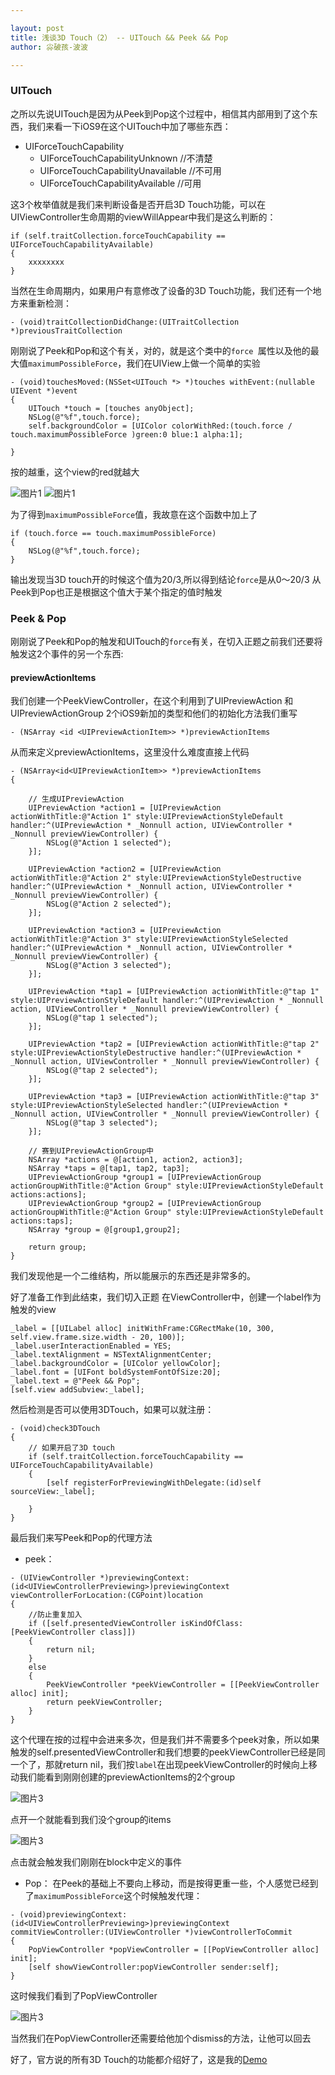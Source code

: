 ```yaml
---

layout: post
title: 浅谈3D Touch（2） -- UITouch && Peek && Pop
author: 尛破孩-波波

--- 
```


### UITouch
之所以先说UITouch是因为从Peek到Pop这个过程中，相信其内部用到了这个东西，我们来看一下iOS9在这个UITouch中加了哪些东西：

* UIForceTouchCapability
	* UIForceTouchCapabilityUnknown         //不清楚
	* UIForceTouchCapabilityUnavailable     //不可用
	* UIForceTouchCapabilityAvailable       //可用
	
这3个枚举值就是我们来判断设备是否开启3D Touch功能，可以在UIViewController生命周期的viewWillAppear中我们是这么判断的：

```objc
if (self.traitCollection.forceTouchCapability == UIForceTouchCapabilityAvailable)
{
	xxxxxxxx
}
```
当然在生命周期内，如果用户有意修改了设备的3D Touch功能，我们还有一个地方来重新检测：

```objc
- (void)traitCollectionDidChange:(UITraitCollection *)previousTraitCollection
```

刚刚说了Peek和Pop和这个有关，对的，就是这个类中的```force ```属性以及他的最大值```maximumPossibleForce```，我们在UIView上做一个简单的实验

```objc
- (void)touchesMoved:(NSSet<UITouch *> *)touches withEvent:(nullable UIEvent *)event
{
    UITouch *touch = [touches anyObject];
    NSLog(@"%f",touch.force);
    self.backgroundColor = [UIColor colorWithRed:(touch.force / touch.maximumPossibleForce )green:0 blue:1 alpha:1];
    
}
```
按的越重，这个view的red就越大

![图片1](/images/img-3.PNG)
![图片1](/images/img-4.PNG)


为了得到```maximumPossibleForce```值，我故意在这个函数中加上了

```objc
if (touch.force == touch.maximumPossibleForce)
{
    NSLog(@"%f",touch.force);
}
```
输出发现当3D touch开的时候这个值为20/3,所以得到结论```force```是从0～20/3
从Peek到Pop也正是根据这个值大于某个指定的值时触发

### Peek & Pop
刚刚说了Peek和Pop的触发和UITouch的```force```有关，在切入正题之前我们还要将触发这2个事件的另一个东西:

#### previewActionItems
我们创建一个PeekViewController，在这个利用到了UIPreviewAction 和 UIPreviewActionGroup 2个iOS9新加的类型和他们的初始化方法我们重写

```objc
- (NSArray <id <UIPreviewActionItem>> *)previewActionItems
```
从而来定义previewActionItems，这里没什么难度直接上代码

```objc
- (NSArray<id<UIPreviewActionItem>> *)previewActionItems
{
    
    // 生成UIPreviewAction
    UIPreviewAction *action1 = [UIPreviewAction actionWithTitle:@"Action 1" style:UIPreviewActionStyleDefault handler:^(UIPreviewAction * _Nonnull action, UIViewController * _Nonnull previewViewController) {
        NSLog(@"Action 1 selected");
    }];
    
    UIPreviewAction *action2 = [UIPreviewAction actionWithTitle:@"Action 2" style:UIPreviewActionStyleDestructive handler:^(UIPreviewAction * _Nonnull action, UIViewController * _Nonnull previewViewController) {
        NSLog(@"Action 2 selected");
    }];
    
    UIPreviewAction *action3 = [UIPreviewAction actionWithTitle:@"Action 3" style:UIPreviewActionStyleSelected handler:^(UIPreviewAction * _Nonnull action, UIViewController * _Nonnull previewViewController) {
        NSLog(@"Action 3 selected");
    }];
    
    UIPreviewAction *tap1 = [UIPreviewAction actionWithTitle:@"tap 1" style:UIPreviewActionStyleDefault handler:^(UIPreviewAction * _Nonnull action, UIViewController * _Nonnull previewViewController) {
        NSLog(@"tap 1 selected");
    }];
    
    UIPreviewAction *tap2 = [UIPreviewAction actionWithTitle:@"tap 2" style:UIPreviewActionStyleDestructive handler:^(UIPreviewAction * _Nonnull action, UIViewController * _Nonnull previewViewController) {
        NSLog(@"tap 2 selected");
    }];
    
    UIPreviewAction *tap3 = [UIPreviewAction actionWithTitle:@"tap 3" style:UIPreviewActionStyleSelected handler:^(UIPreviewAction * _Nonnull action, UIViewController * _Nonnull previewViewController) {
        NSLog(@"tap 3 selected");
    }];
    
    // 赛到UIPreviewActionGroup中
    NSArray *actions = @[action1, action2, action3];
    NSArray *taps = @[tap1, tap2, tap3];
    UIPreviewActionGroup *group1 = [UIPreviewActionGroup actionGroupWithTitle:@"Action Group" style:UIPreviewActionStyleDefault actions:actions];
    UIPreviewActionGroup *group2 = [UIPreviewActionGroup actionGroupWithTitle:@"Action Group" style:UIPreviewActionStyleDefault actions:taps];
    NSArray *group = @[group1,group2];
    
    return group;
}
```
我们发现他是一个二维结构，所以能展示的东西还是非常多的。

好了准备工作到此结束，我们切入正题
在ViewController中，创建一个label作为触发的view

```objc
_label = [[UILabel alloc] initWithFrame:CGRectMake(10, 300, self.view.frame.size.width - 20, 100)];
_label.userInteractionEnabled = YES;
_label.textAlignment = NSTextAlignmentCenter;
_label.backgroundColor = [UIColor yellowColor];
_label.font = [UIFont boldSystemFontOfSize:20];
_label.text = @"Peek && Pop";
[self.view addSubview:_label];
```
然后检测是否可以使用3DTouch，如果可以就注册：

```objc
- (void)check3DTouch
{
    // 如果开启了3D touch
    if (self.traitCollection.forceTouchCapability == UIForceTouchCapabilityAvailable)
    {
        [self registerForPreviewingWithDelegate:(id)self sourceView:_label];
        
    }
}
```

最后我们来写Peek和Pop的代理方法

+ peek：

```objc
- (UIViewController *)previewingContext:(id<UIViewControllerPreviewing>)previewingContext viewControllerForLocation:(CGPoint)location
{
    //防止重复加入
    if ([self.presentedViewController isKindOfClass:[PeekViewController class]])
    {
        return nil;
    }
    else
    {
        PeekViewController *peekViewController = [[PeekViewController alloc] init];
        return peekViewController;
    }
}
```
这个代理在按的过程中会进来多次，但是我们并不需要多个peek对象，所以如果触发的self.presentedViewController和我们想要的peekViewController已经是同一个了，那就return nil，我们按```label```在出现peekViewController的时候向上移动我们能看到刚刚创建的previewActionItems的2个group

![图片3](/images/img-5.png)

点开一个就能看到我们没个group的items

![图片3](/images/img-6.png)

点击就会触发我们刚刚在block中定义的事件

+ Pop：
在Peek的基础上不要向上移动，而是按得更重一些，个人感觉已经到了```maximumPossibleForce```这个时候触发代理：

```objc
- (void)previewingContext:(id<UIViewControllerPreviewing>)previewingContext commitViewController:(UIViewController *)viewControllerToCommit
{
    PopViewController *popViewController = [[PopViewController alloc] init];
    [self showViewController:popViewController sender:self];
}
```
这时候我们看到了PopViewController

![图片3](/images/img-7.png)

当然我们在PopViewController还需要给他加个dismiss的方法，让他可以回去

好了，官方说的所有3D Touch的功能都介绍好了，这是我的[Demo](https://github.com/wuhanbo555/3D-Touch-Demo.git)